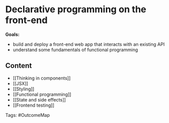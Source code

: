 # Declarative programming on the front-end

**Goals:**
- build and deploy a front-end web app that interacts with an existing API
- understand some fundamentals of functional programming

## Content
- [[Thinking in components]]
- [[JSX]]
- [[Styling]]
- [[Functional programming]]
- [[State and side effects]]
- [[Frontend testing]]

Tags: #OutcomeMap